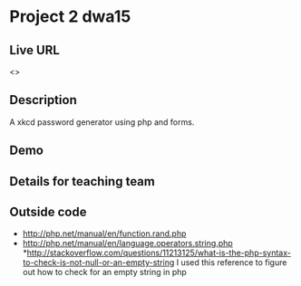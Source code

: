 # Project 2 dwa15

## Live URL
<>

## Description
A xkcd password generator using php and forms.

## Demo


## Details for teaching team


## Outside code
* http://php.net/manual/en/function.rand.php
* http://php.net/manual/en/language.operators.string.php
*http://stackoverflow.com/questions/11213125/what-is-the-php-syntax-to-check-is-not-null-or-an-empty-string I used this reference to figure out how to check for an empty string in php

